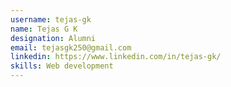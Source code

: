 ```yaml
---
username: tejas-gk
name: Tejas G K
designation: Alumni
email: tejasgk250@gmail.com
linkedin: https://www.linkedin.com/in/tejas-gk/
skills: Web development
---
```

